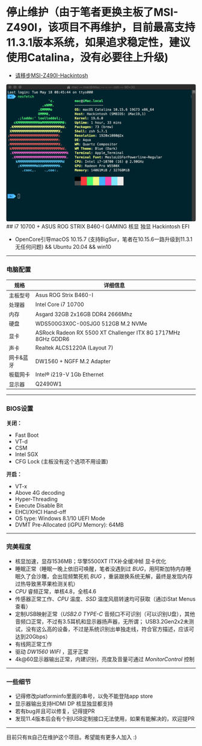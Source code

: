 # 停止维护（由于笔者更换主板了MSI-Z490I，该项目不再维护，目前最高支持11.3.1版本系统，如果追求稳定性，建议使用Catalina，没有必要往上升级)
- [请移步MSI-Z490I-Hackintosh](https://github.com/lion9966/MSI-Z490I-Unify-Hackintosh-OC-EFI)
<img src="images/neofetch.png">
## i7 10700 + ASUS ROG STRIX B460-I GAMING 核显 独显 Hackintosh EFI

- OpenCore引导macOS 10.15.7 (支持BigSur，笔者在10.15.6一路升级到11.3.1无任何问题) && Ubuntu 20.04 && win10

---


### 电脑配置

| 规格     | 详细信息                                     |
| -------- | ---------------------------------------- |
| 主板型号 | Asus ROG Strix B460-I             |
| 处理器   | Intel Core i7 10700           |
| 内存     | Asgard 32GB 2x16GB DDR4 2666Mhz                 |
| 硬盘     | WDS500G3X0C-00SJG0 512GB M.2 NVMe                  |
| 显卡 | ASRock Radeon RX 5500 XT Challenger ITX 8G 1717MHz 8GHz GDDR6                            |
| 声卡     | Realtek ALCS1220A (Layout 7)                    |
| 网卡&蓝牙     | DW1560 + NGFF M.2 Adapter                             |
| 板载网卡 | Intel® i219-V 1Gb Ethernet |
| 显示器   | Q2490W1  |

---

### BIOS设置

**关闭：**
- Fast Boot
- VT-d
- CSM
- Intel SGX
- CFG Lock (主板没有这个选项不用设置)

**开启：**
- VT-x
- Above 4G decoding
- Hyper-Threading
- Execute Disable Bit
- EHCI/XHCI Hand-off
- OS type: Windows 8.1/10 UEFI Mode
- DVMT Pre-Allocated (iGPU Memory): 64MB

---

### 完美程度
- 核显加速，显存1536MB；华擎5500XT ITX补全缓冲帧 显卡优化
- 睡眠正常（睡眠一晚上依旧可唤醒，笔者没遇到过 _BUG_，用阿斯加特内存睡眠久了会沙雕，会出现频繁死机 _BUG_ ，重装跟换系统无解，最终是发现内存过热导致黑苹果检测关机）
- _CPU_ 睿频正常，单核4.8，全核4.6
- 传感器正常工作、_CPU_ 温度、_SSD_ 温度风扇转速均可获取（通过iStat Menus查看）
- 定制USB映射正常（_USB2.0_  _TYPE-C_ 音频口不可识别（可以识别U盘），其他音频口正常，不过有3.5耳机和显示器扬声器，无所谓；
  USB3.2Gen2x2未测试，没有这么高的设备，不过是系统识别出单独走线，符合官方描述，应该可达到20Gbps）
- 有线网正常工作
- 驱动 _DW1560 WIFI_ ，蓝牙正常
- 4k@60显示器输出正常，内建识别，亮度及音量可通过 _MonitorControl_ 控制

---

### 一些细节
- 记得修改platforminfo里面的串号，以免不能登陆app store
- 显示器输出支持HDMI DP 核显独显都支持
- 若有bug并且可以修复，记得提PR
- 发现11.4版本后会有个别USB定制接口无法使用，如果有能解决的，欢迎提PR

---

目前只有`我`自己在维护这个项目。希望能有更多人加入 :)
